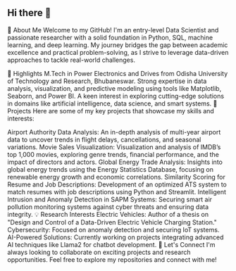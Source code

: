 ## Hi there 👋

👋 About Me
Welcome to my GitHub! I'm an entry-level Data Scientist and passionate researcher with a solid foundation in Python, SQL, machine learning, and deep learning. My journey bridges the gap between academic excellence and practical problem-solving, as I strive to leverage data-driven approaches to tackle real-world challenges.

🌟 Highlights
M.Tech in Power Electronics and Drives from Odisha University of Technology and Research, Bhubaneswar.
Strong expertise in data analysis, visualization, and predictive modeling using tools like Matplotlib, Seaborn, and Power BI.
A keen interest in exploring cutting-edge solutions in domains like artificial intelligence, data science, and smart systems.
📂 Projects
Here are some of my key projects that showcase my skills and interests:

Airport Authority Data Analysis: An in-depth analysis of multi-year airport data to uncover trends in flight delays, cancellations, and seasonal variations.
Movie Sales Visualization: Visualization and analysis of IMDB’s top 1,000 movies, exploring genre trends, financial performance, and the impact of directors and actors.
Global Energy Trade Analysis: Insights into global energy trends using the Energy Statistics Database, focusing on renewable energy growth and economic correlations.
Similarity Scoring for Resume and Job Descriptions: Development of an optimized ATS system to match resumes with job descriptions using Python and Streamlit.
Intelligent Intrusion and Anomaly Detection in SAPM Systems: Securing smart air pollution monitoring systems against cyber threats and ensuring data integrity.
💡 Research Interests
Electric Vehicles: Author of a thesis on "Design and Control of a Data-Driven Electric Vehicle Charging Station."
Cybersecurity: Focused on anomaly detection and securing IoT systems.
AI-Powered Solutions: Currently working on projects integrating advanced AI techniques like Llama2 for chatbot development.
🚀 Let's Connect
I'm always looking to collaborate on exciting projects and research opportunities. Feel free to explore my repositories and connect with me!
